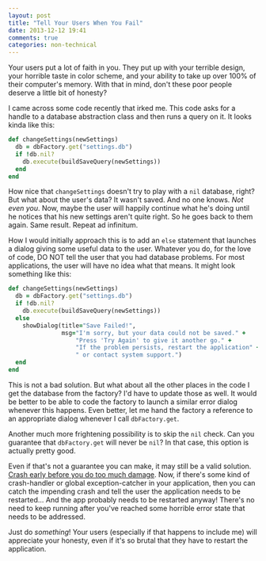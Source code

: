 ```yaml
---
layout: post
title: "Tell Your Users When You Fail"
date: 2013-12-12 19:41
comments: true
categories: non-technical
---
```


Your users put a lot of faith in you. They put up with your terrible design, your horrible taste in color scheme, and your ability to take up over 100% of their computer's memory. With that in mind, don't these poor people deserve a little bit of honesty?

I came across some code recently that irked me. This code asks for a handle to a database abstraction class and then runs a query on it. It looks kinda like this:

``` ruby settings.rb
def changeSettings(newSettings)
  db = dbFactory.get("settings.db")
  if !db.nil?
    db.execute(buildSaveQuery(newSettings))
  end
end
```

How nice that `changeSettings` doesn't try to play with a `nil` database, right? But what about the user's data? It wasn't saved. And no one knows. _Not even you_. Now, maybe the user will happily continue what he's doing until he notices that his new settings aren't quite right. So he goes back to them again. Same result. Repeat ad infinitum.

How I would initially approach this is to add an `else` statement that launches a dialog giving some useful data to the user. Whatever you do, for the love of code, DO NOT tell the user that you had database problems. For most applications, the user will have no idea what that means. It might look something like this:

``` ruby settings.rb
def changeSettings(newSettings)
  db = dbFactory.get("settings.db")
  if !db.nil?
    db.execute(buildSaveQuery(newSettings))
  else
    showDialog(title="Save Failed!",
               msg="I'm sorry, but your data could not be saved." +
                   "Press 'Try Again' to give it another go." +
                   "If the problem persists, restart the application" +
                   " or contact system support.")
  end
end
```

This is not a bad solution. But what about all the other places in the code I get the database from the factory? I'd have to update those as well. It would be better to be able to code the factory to launch a similar error dialog whenever this happens. Even better, let me hand the factory a reference to an appropriate dialog whenever I call `dbFactory.get`.

Another much more frightening possibility is to skip the `nil` check. Can you guarantee that `dbFactory.get` will never be `nil`? In that case, this option is actually pretty good.

Even if that's not a guarantee you can make, it may still be a valid solution. [Crash early before you do too much damage](http://www.artima.com/intv/defenseP.html). Now, if there's some kind of crash-handler or global exception-catcher in your application, then you can catch the impending crash and tell the user the application needs to be restarted... And the app probably needs to be restarted anyway! There's no need to keep running after you've reached some horrible error state that needs to be addressed.

Just do _something_! Your users (especially if that happens to include me) will appreciate your honesty, even if it's so brutal that they have to restart the application.
